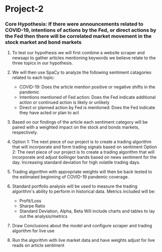 # Project-2
### Core Hypothesis: If there were announcements related to COVID-19, intentions of actions by the Fed, or direct actions by the Fed then there will be correlated market movement in the stock market and bond markets

1) To test our hypothesis we will first combine a website scraper and newsapi to gather articles mentioning keywords we believe relate to the three topics in our hypothesis.

2) We will then use SpaCy to analyze the following sentiment catagories related to each topic:
    - COVID-19: Does the article mention positive or negative shifts in the pandemic
    - Intentions mentioned of Fed action: Does the Fed indicate additional action or continued action is likely or unlikely
    - Direct or planned action by Fed is mentioned: Does the Fed indicate they have acted or plan to act

3) Based on our findings of the article each sentiment category will be paired with a weighted impact on the stock and bonds markets, respectively.

4) Option 1: The next piece of our project is to create a trading algorithm that will incorporate and form trading signals based on sentiment
Option 2: The next piece of our project is to create a trading algorithm that will incorporate and adjust bollinger bands based on news sentiment for the day. Increasing standard deviation for high volatile trading days.

5) Trading algorithm with appropriate weights will then be back tested to the estimated beginning of COVID-19 pandemic coverage.

6) Standard portfolio analysis will be used to measure the trading algorithm's ability to perform in historical data. Metrics included will be:
    - Profit/Loss
    - Sharpe Ratio
    - Standard Deviation, Alpha, Beta
Will include charts and tables to lay out the analysis/metrics

7) Draw Conclusions about the model and configure scraper and trading algorithm for live use

8) Run the algorithm with live market data and have weights adjust for live reads on article sentiment